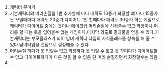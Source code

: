 1. 캐릭터 꾸미기
2. 기본캐릭터의 머리손질을 1번 추가할때 마다 매력도 10증가 화장할 떄 마다 15증가 옷 꾸밀때마다 매력도 20증가 다이어트 1번 할때마다 매력도 30증가 하는 게임으로 캐릭터가 다이어트 중에는 옷이나 메이크업 머리손질에 신경쓸수 없고 화장이나 머리를 할 때는 옷을 입어볼수 없는 게임이다.마지막 외출로 결과물을 얻을 수 있다.기본캐릭터는 부모클래스가 되어 남녀 캐릭터 타입의 자식클래스를 상속을 해 줄 수 있다.남녀타입을 랜덤으로 결정해줄 수 있다.
3. 머리손질 하다가 옷 입힐수 없고 화장하다 옷 입힐 수 없고  옷 꾸미다가 다이어트할수 없고 다이어트하다가 다른 것을 할 수 없음 단 머리 손질하면서 화장할수는 있음
4.